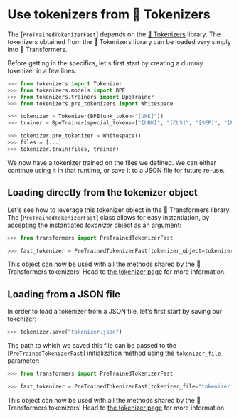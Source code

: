 <!--Copyright 2020 The HuggingFace Team. All rights reserved.

Licensed under the Apache License, Version 2.0 (the "License"); you may not use this file except in compliance with
the License. You may obtain a copy of the License at

http://www.apache.org/licenses/LICENSE-2.0

Unless required by applicable law or agreed to in writing, software distributed under the License is distributed on
an "AS IS" BASIS, WITHOUT WARRANTIES OR CONDITIONS OF ANY KIND, either express or implied. See the License for the
specific language governing permissions and limitations under the License.

⚠️ Note that this file is in Markdown but contain specific syntax for our doc-builder (similar to MDX) that may not be
rendered properly in your Markdown viewer.

-->

# Use tokenizers from 🤗 Tokenizers

The [`PreTrainedTokenizerFast`] depends on the [🤗 Tokenizers](https://huggingface.co/docs/tokenizers) library. The tokenizers obtained from the 🤗 Tokenizers library can be
loaded very simply into 🤗 Transformers.

Before getting in the specifics, let's first start by creating a dummy tokenizer in a few lines:

```python
>>> from tokenizers import Tokenizer
>>> from tokenizers.models import BPE
>>> from tokenizers.trainers import BpeTrainer
>>> from tokenizers.pre_tokenizers import Whitespace

>>> tokenizer = Tokenizer(BPE(unk_token="[UNK]"))
>>> trainer = BpeTrainer(special_tokens=["[UNK]", "[CLS]", "[SEP]", "[PAD]", "[MASK]"])

>>> tokenizer.pre_tokenizer = Whitespace()
>>> files = [...]
>>> tokenizer.train(files, trainer)
```

We now have a tokenizer trained on the files we defined. We can either continue using it in that runtime, or save it to
a JSON file for future re-use.

## Loading directly from the tokenizer object

Let's see how to leverage this tokenizer object in the 🤗 Transformers library. The
[`PreTrainedTokenizerFast`] class allows for easy instantiation, by accepting the instantiated
*tokenizer* object as an argument:

```python
>>> from transformers import PreTrainedTokenizerFast

>>> fast_tokenizer = PreTrainedTokenizerFast(tokenizer_object=tokenizer)
```

This object can now be used with all the methods shared by the 🤗 Transformers tokenizers! Head to [the tokenizer
page](main_classes/tokenizer) for more information.

## Loading from a JSON file

In order to load a tokenizer from a JSON file, let's first start by saving our tokenizer:

```python
>>> tokenizer.save("tokenizer.json")
```

The path to which we saved this file can be passed to the [`PreTrainedTokenizerFast`] initialization
method using the `tokenizer_file` parameter:

```python
>>> from transformers import PreTrainedTokenizerFast

>>> fast_tokenizer = PreTrainedTokenizerFast(tokenizer_file="tokenizer.json")
```

This object can now be used with all the methods shared by the 🤗 Transformers tokenizers! Head to [the tokenizer
page](main_classes/tokenizer) for more information.
